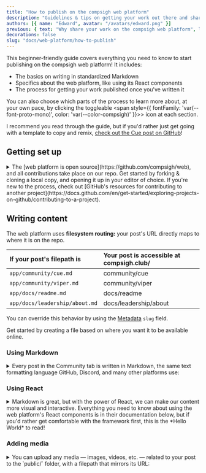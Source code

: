 ```yaml
---
title: "How to publish on the compsigh web platform"
description: "Guidelines & tips on getting your work out there and shared by the club"
authors: [{ name: "Edward", avatar: "/avatars/edward.png" }]
previous: { text: "Why share your work on the compsigh web platform", link: "/docs/web-platform/why-publish" }
decorations: false
slug: "docs/web-platform/how-to-publish"
---
```


<Note>
This beginner-friendly guide covers everything you need to know to start publishing on the compsigh web platform! It includes:

- The basics on writing in standardized <CasePreserver>Markdown</CasePreserver>
- Specifics about the web platform, like using its <CasePreserver>React</CasePreserver> components
- The process for getting your work published once you've written it

You can also choose which parts of the process to learn more about, at your own pace, by clicking the toggleable <span style={{ fontFamily: 'var(--font-proto-mono)', color: 'var(--color-compsigh)' }}>&gt;</span> icon at each section.

I recommend you read through the guide, but if you'd rather just get going with a template to copy and remix, [check out the Cue post on GitHub](https://github.com/compsigh/web/blob/main/app/community/cue.md?plain=1)!
</Note>

## Getting set up

<details>
<summary>The [web platform is open source](https://github.com/compsigh/web), and all contributions take place on our repo. Get started by forking & cloning a local copy, and opening it up in your editor of choice. If you're new to the process, check out [GitHub's resources for contributing to another project](https://docs.github.com/en/get-started/exploring-projects-on-github/contributing-to-a-project).</summary>

I personally edit all notes directly in <CasePreserver>VS Code</CasePreserver>. If the out-of-the-box experience feels too cluttered, check out [the setup I use](https://edward.so/notes/vs-code). There are tons of helpful VS Code extensions as well, even <CasePreserver>Grammarly</CasePreserver>!

Before we continue, you'll want to make sure you have [<CasePreserver>Node.js</CasePreserver>](https://nodejs.org) installed, at least version `v20.0.0`.

For Windows, I recommend following the prerequisites of [<CasePreserver>Microsoft</CasePreserver>'s guide to setting up <CasePreserver>WSL</CasePreserver> for <CasePreserver>Next.js</CasePreserver>](https://learn.microsoft.com/en-us/windows/dev-environment/javascript/nextjs-on-wsl).

Once you have <CasePreserver>Node.js</CasePreserver> installed, open a terminal session inside your cloned fork of the web platform and run `npm install` to install the dependencies.

Finally, run `npm run dev` and open `http://localhost:3000` in your browser to preview your changes (hit `^C` to stop it). I recommend having this up while you're writing so you can refresh the page and see how everything looks.
</details>

## Writing content

The web platform uses **filesystem routing:** your post's <CasePreserver>URL</CasePreserver> directly maps to where it is on the repo.

| If your post's filepath is | Your post is accessible at compsigh.club/ |
| :- | :- |
| `app/community/cue.md` | community/cue |
| `app/community/viper.md` | community/viper |
| `app/docs/readme.md` | docs/readme |
| `app/docs/leadership/about.md` | docs/leadership/about |

You can override this behavior by using the [Metadata](#metadata) `slug` field.

Get started by creating a file based on where you want it to be available online.

### Using Markdown

<details>
<summary>Every post in the Community tab is written in <CasePreserver>Markdown</CasePreserver>, the same text formatting language <CasePreserver>GitHub</CasePreserver>, <CasePreserver>Discord</CasePreserver>, and many other platforms use:</summary>

```markdown showLineNumbers title="example.md"
In a Markdown file, we can *italicize text* by putting one asterisk around it, or **bold text** by putting two asterisks around it.

We can also make lists:

- Item 1
- Item 2
- Item 3

Plus embed images, headings, and more.
```

This becomes:

<Playground>
  <div
    style={{
      alignSelf: 'flex-start',
      padding: '8px 32px'
    }}
  >
    <CasePreserver>
In a Markdown file, we can *italicize text* by putting one asterisk around it, or **bold text** by putting two asterisks around it.

We can also make lists:

- Item 1
- Item 2
- Item 3

Plus embed images, headings, and more.
    </CasePreserver>
  </div>
</Playground>

Check out the [<CasePreserver>Markdown</CasePreserver> guide](https://markdownguide.org) for more info on syntax and why it's a great, platform-independent language of choice.
</details>

### Using React

<details>
<summary><CasePreserver>Markdown</CasePreserver> is great, but with the power of <CasePreserver>React</CasePreserver>, we can make our content more visual and interactive. Everything you need to know about using the web platform's <CasePreserver>React</CasePreserver> components is in their documentation below, but if you'd rather get comfortable with the framework first, this is the *Hello World* to read!</summary>

[<CasePreserver>React</CasePreserver>](https://react.dev) is a <CasePreserver>JavaScript</CasePreserver> framework for crafting *composable* <CasePreserver>UI</CasePreserver>s. Before the "component era" of web development, developers had to manually place elements *on each page they appeared.* Can you imagine writing a sidebar 10+ times? <CasePreserver>React</CasePreserver> and other frameworks like it allow developers to "componentize" <CasePreserver>UI</CasePreserver> so that it can be reused across our application.

Let's take a look at a simplified example. You might have an application where each page greets the user:

<Grid columns={2}>
  ```html title="about.html"
  <h1>Hi there!</h1>
  <p>Welcome to the About page</p>
  ```
  ```html title="events.html"
  <h1>Hi there!</h1>
  <p>Welcome to the Events page</p>
  ```
</Grid>

What happens if you want to change the greeting, perhaps from "<CasePreserver>Hi there!</CasePreserver>" to "<CasePreserver>Hey!</CasePreserver>"? You'd have to update `about.html`, `events.html`, and every other page where that greeting exists.

Let's use the power of <CasePreserver>React</CasePreserver> to componentize the greeting:

```jsx showLineNumbers title="Greeting.jsx"
function Greeting() {
  return <h1>Hi there!</h1>
}
```

That's it — this is the *Hello World* of <CasePreserver>React</CasePreserver>! This looks very similar to <CasePreserver>HTML</CasePreserver>: it's called <CasePreserver>JSX</CasePreserver>, or "<CasePreserver>JavaScript XML</CasePreserver>".

**A <CasePreserver>React</CasePreserver> component is a function that returns JSX.**

Let's update our application to use our new `Greeting` component.

<Grid columns={2}>
  ```jsx title="about.jsx"
  <Greeting />
  <p>Welcome to the About page</p>
  ```
  ```jsx title="events.jsx"
  <Greeting />
  <p>Welcome to the Events page</p>
  ```
</Grid>

Note that if a <CasePreserver>React</CasePreserver> component doesn't take children (like how that `<p>` takes a string of text as a child), it can self-close, like in the example above.

Just like <CasePreserver>HTML</CasePreserver> elements can take attributes, so too can <CasePreserver>React</CasePreserver> components take "props": a set of key-value pairs that influences the look and/or behavior of the component.

For example, our greeting isn't very personal. Let's make it so:

```jsx showLineNumbers title="Greeting.jsx"
function Greeting(props) {
  return <h1>Hi {props.name}!</h1>
}
```

<Grid columns={2}>
  ```jsx title="events.jsx"
  <Greeting name="Edward" />
  <p>Welcome to the Events page</p>
  ```
  ```html title="events.html" caption="This is what gets rendered!"
  <h1>Hi Edward!</h1>
  <p>Welcome to the Events page</p>
  ```
</Grid>

I think that should be enough context for us here.

This mini intro was intentionally minimal — there is so much more to <CasePreserver>React</CasePreserver>, and I recommend [the <CasePreserver>React</CasePreserver> docs](https://react.dev) if you're interested in learning more. It's a good time to be a web dev. :)
</details>

### Adding media

<details>
<summary>You can upload any media — images, videos, etc. — related to your post to the `public/` folder, with a filepath that mirrors its URL:</summary>

| If your post is accessible at compsigh.club/ | Your post's media should be in |
| :- | :- |
| community/cue | `public/community/cue/` |
| community/viper | `public/community/viper/` |
| events/2024-08-30/compsigh-night | `public/events/2024-08-30/` |
| events/2024-08-30/compsigh-clone | `public/events/2024-08-30/` |

And so on.

*If possible, please compress your media!* We want to be courteous to everyone that has the repo cloned; let's not bloat it. Here are a couple strategies to reduce filesize:

- If your media is a non-transparent image, convert it to JPEG
  - On Mac, right-click the image, go to Quick Actions, then click Convert Image
  - On Windows, you can open the image in MS Paint, hit File, then Save as, then JPEG picture
- Downscale: media is always rendered at a maximum width of `700px` anyway

Normally, media can be embedded in Markdown like so:

```markdown title="example.md"
![description of the image](/path/to/image.png)
```

On the web platform, we use a dedicated `Media` component, which auto-optimizes for performance, and also lets us add captions or links:

<Note>
`Media` is a React component. Everything you need to know to use it effectively is right here, but if you'd rather get comfortable with React first, check out the [Using React](#using-react) section above.
</Note>

Props:

- `src: string` <span style={{ color: 'red' }}>(required)</span><br />
A filepath, relative to the `public/` directory, to the image or video to embed
- `title: string` <span style={{ color: 'var(--color-light-50)' }}>(optional)</span><br />
A caption placed directly under the image
- `description: string | React.ReactElement` <span style={{ color: 'var(--color-light-50)' }}>(optional)</span><br />
A more subtle caption, if additional context would help
- `cta: string` <span style={{ color: 'var(--color-light-50)' }}>(optional)</span><br />
"Call to action"; displays under the title or description if present
- `link: string` <span style={{ color: 'var(--color-light-50)' }}>(optional)</span><br />
Clicking on the image, title, or `cta` will take the reader to this <CasePreserver>URL</CasePreserver>
- `alt: string` <span style={{ color: 'var(--color-light-50)' }}>(optional)</span><br />
A description of the media, for accessibility

Example:

```mdx showLineNumbers title="example.md"
<Media
  title="compsigh landing page"
  description="Work in progress on a new web platform for compsigh, the computer science club at the University of San Francisco"
  src="/docs/web-platform/compsigh-landing-page.mp4"
  link="https://compsigh.club"
  cta="View live demo"
/>
```

<Playground>
  <div style={{ padding: '0 32px' }}>
    <Media
      title="compsigh landing page"
      description="Work in progress on a new web platform for compsigh, the computer science club at the University of San Francisco"
      src="/docs/web-platform/compsigh-landing-page.mp4"
      link="https://compsigh.club"
      cta="View live demo"
    />
  </div>
</Playground>

<Note>
`Media` will only accept local files — that is, files that you add to the repo. Please avoid embedding external media or other kinds of third-party content (scripts, `<iframe>`s, etc.). Certain sources are acceptable; for example, your data vis project might use <CasePreserver>Tableau</CasePreserver>.
</Note>
</details>

### Showcasing code and examples

Markdown uses "code fences" — three backticks (\`\`\`) — around a snippet to render it as a code block. The web platform uses the `rehype-pretty-code` library for syntax highlighting. Check out [their documentation on meta strings](https://rehype-pretty.pages.dev/#meta-strings), which allow you to specify a language, file name, and highlight lines.

<details>
<summary>There is also a `Playground` component, which is good for interactive showcases or examples:</summary>

```mdx showLineNumbers title="example.md"
<Playground>
  This content is not editable
</Playground>
```

<Playground>
  This content is not editable
</Playground>

<Spacer size={16} />

```mdx showLineNumbers title="example.md"
<Playground editable>
  This content is editable *(click me!)*
</Playground>
```

<Playground editable>
  This content is editable *(click me!)*
</Playground>
</details>

### Adding expandable sections

To wrap content in a toggleable section like those you see on this page, you can use the native [<CasePreserver>HTML</CasePreserver> `<details>` element](https://developer.mozilla.org/en-US/docs/Web/HTML/Element/details).

### Authoring your post

You can use the [Metadata](#metadata) `authors` field to add your name to the top of the page. Add a square (`1:1` aspect ratio) image to the `public/avatars/` directory and reference it in the `avatar` property of your author object.

### Writing multi-authored posts

<details>
<summary>You can use the [Metadata](#metadata) `authors` field to add multiple authors to the top of a page. For these kinds of posts, it can help to know whose words one is reading. With `Mic`, you can indicate when you're "handing the mic" to a specific author:</summary>

```mdx showLineNumbers title="example.md"
<Mic name="Edward" avatar="/avatars/edward.png" />

what's good y'all?

here's Gursh with some insightful words

<Mic name="Gursh" avatar="/avatars/gursh.png" />

yo ✌🏽

Jet wsp

<Mic name="Jet" avatar="/avatars/jet.png" />

this page is getting kinda long bruh

lunch anyone?
```

<CasePreserver>
<Mic name="Edward" avatar="/avatars/edward.png" />

what's good y'all?

here's Gursh with some insightful words

<Mic name="Gursh" avatar="/avatars/gursh.png" />

yo ✌🏽

Jet wsp

<Mic name="Jet" avatar="/avatars/jet.png" />

this page is getting kinda long bruh

lunch anyone?
</CasePreserver>
</details>

### Displaying content side-by-side

<details>
<summary>The `Grid` component lets you split from the default single-column layout:</summary>

Say you have a screenshot from your phone. In the single-column layout, images are resized so that their width fills the page (`700px`), and their height is adjusted to maintain aspect ratio. That screenshot would be unpleasantly tall! With the `Grid` component, you can put it to the side of some text, which makes for a much better reading experience.

Props:

- `columns: number` <span style={{ color: 'var(--color-light-50)' }}>(optional)</span><br />
Divides all children of `Grid` by this number
- `columnSizeDistribution: string[]` <span style={{ color: 'var(--color-light-50)' }}>(optional)</span><br />
Override the default even-division behavior to create custom layouts like 1:2:1

<Note>
**Good to know:** `Grid` divides "top-level" children. This means if you want to treat a group of text as one, you'll want to wrap it with a parent element, such as a `<div>`.
</Note>

Example:

```mdx showLineNumbers title="example.md"
<Grid columns={2} columnSizeDistribution={["1fr", "3fr"]}>
  <Media src="/community/cue/invite-cards.mp4" />
  <div>
    We really liked the idea of invites, and we went all out, because why not?

    We produced a set of 50 *physical* invite cards, each with their own unique invite linked via QR code.

    Invites had conditions like `no-invite` (invited students can't also +1) to help us scale reasonably.

    We also gave these out at Destination USF.
  </div>
</Grid>
```

<Playground>
  <div style={{ padding: '16px 32px' }}>
    <Grid columns={2} columnSizeDistribution={["1fr", "3fr"]}>
      <Media src="/community/cue/invite-cards.mp4" />
      <div>
        <CasePreserver>
We really liked the idea of invites, and we went all out, because why not?

We produced a set of 50 *physical* invite cards, each with their own unique invite linked via QR code.

Invites had conditions like `no-invite` (invited students can't also +1) to help us scale reasonably.

We also gave these out at Destination USF.
        </CasePreserver>
      </div>
    </Grid>
  </div>
</Playground>
</details>

### Adding asides

<details>
<summary>Sometimes you have a good-to-know or by-the-way you want to add in without distracting the reader from the main content. In such cases you can use the `Note` component:</summary>

`Note` doesn't take any props; simply wrap your content with it:

```mdx showLineNumbers title="example.md"
<Note>
  compsigh is a social computer science club for meeting cool people & building cool things
</Note>
```

<Note>
  compsigh is a social computer science club for meeting cool people & building cool things
</Note>
</details>

### Adding vertical space

<details>
<summary>You can use `Spacer` to add breathing room to information-dense posts:</summary>

```mdx showLineNumbers title="example.md" caption="The units are in pixels"
These two paragraphs could use some space

<Spacer size={16} />

These two paragraphs could use some space
```

<Playground>
  These two paragraphs could use some space

  <Spacer size={16} />

  These two paragraphs could use some space
</Playground>
</details>

## Metadata

<details>
<summary>Each <CasePreserver>Markdown</CasePreserver> file has a metadata block — a series of key-value pairs — at the top of it, separated by three dashes. For the web platform, there are specific metadata fields that impact how content is presented.</summary>

Here's an example of a metadata block:

```markdown showLineNumbers {1-5} title="example.md"
---
title: "What can we do in a Markdown file?"
published: true
date: 2024-07-27
---

In a Markdown file, we can...
```

<Spacer size={8} />

Here are the required and optional fields you can use when writing posts on the web platform:

<Spacer size={8} />

### `title`

`string`

<p style={{color: 'red' }}>(Required)</p>

This will show up at the top of the page, in the Community tab, in search engines, and when you share a link to your post.

<Spacer size={16} />

### `description`

`string`

<p style={{color: 'red' }}>(Required)</p>

This doesn't show up on the page itself, but like `title`, is used in the Community tab, search engines, and elsewhere when shared.

<Spacer size={16} />

### `post_date`

`number`

<p style={{color: 'red' }}>(Required)</p>

The date and time of when your post is considered published, in UNIX time (seconds after the epoch of January 1st, 1970). You can get the current UNIX time from your Terminal by running `date + '%s'` or by using an online tool like the [Epoch Converter](https://unixtimestamp.com).

This is mainly for proper ordering in the Community tab. You don't have to actually sync `post_date` with when you expect your post to go live.

<Spacer size={16} />

### `authors`

`{ name: string, avatar: string }[]`

<p style={{ color: 'var(--color-light-50)' }}>(Optional)</p>

This shows up at the top of the page, as well as in the Community tab.

- `name` can be whatever you want — *most put their <CasePreserver>Discord</CasePreserver> username to keep with the theme :)*
- `avatar` represents a filepath, relative to the `public/` directory, to the image displayed next to your name

```markdown showLineNumbers {4-7} title="community/cue.md"
---
title: "compsigh team project: Cue"
description: "A minimalist active recall study app focused on helping students ask the right questions. Transform your notes into actionable study cards for easy pasting back into Google Docs or Notion, or export to Anki."
authors: [
  { name: "Edward", avatar: "/avatars/edward.png" },
  { name: "Sanju", avatar: "/avatars/sanju.jpeg" }
]
og_image: "/og/cue.png"
---
```

<Spacer size={16} />

### `og_image`

`string`

<p style={{ color: 'var(--color-light-50)' }}>(Optional)</p>

<p style={{ color: 'var(--color-light-50)' }}>Default: generated based on `title` and `authors`</p>

"og" stands for opengraph, a standard for metadata across the Web. The `og_image` is a filepath, relative to the `public/` directory, to an image that'll be used when you share a link to your post (like the image on a <CasePreserver>Discord</CasePreserver> embed).

If you do upload one *(encouraged!)*, if possible, please ensure it is `1200 × 630` pixels. This is the standard and will guarantee your image looks good on all platforms (<CasePreserver>LinkedIn</CasePreserver>, <CasePreserver>Discord</CasePreserver>, <CasePreserver>Slack</CasePreserver>, <CasePreserver>Twitter</CasePreserver>, etc.).

<Spacer size={16} />

### `decorations`

`boolean`

<p style={{ color: 'var(--color-light-50)' }}>(Optional)</p>

<p style={{ color: 'var(--color-light-50)' }}>Default: `true`</p>

If you have a display of `1420px` or wider, you'll see the decorations strewn across the margins of the page. As fun as they are, I totally get it if you want to hide them, especially when sending to a potential employer. You can do so by specifying `decorations: false`.

<Spacer size={16} />

### `previous` / `next`

`{ text: string, link: string }`

<p style={{ color: 'var(--color-light-50)' }}>(Optional)</p>

If you're writing a series of posts (for example, clone workshop notes), this is a great way to link them together. It will display a link for each at the bottom of the page. An example from [compsigh leadership](/docs/leadership/about):

```markdown showLineNumbers {4,5} title="leadership/01-about.md"
---
title: "compsigh leadership"
description: "The mission & methods of club leadership"
previous: { text: "compsigh values", link: "/docs/values" }
next: { text: "Joining leadership", link: "/docs/leadership/joining" }
---
```

<Spacer size={16} />

### `slug`

`string`

<p style={{ color: 'var(--color-light-50)' }}>(Optional)</p>

<p style={{ color: 'var(--color-light-50)' }}>Default: based on the location of your file</p>

As mentioned in [Writing Content](#writing-content), the web platform uses **filesystem routing:** your post's <CasePreserver>URL</CasePreserver> directly maps to where it is on the repo.

If you want to bind your post to a route other than where your file is located, you can specify a `slug` relative to the root route (the `app/` directory).

An appropriate use case would be where you have an ordered list of posts for your compsigh clone workshop, structured like this:

- `events/my-workshop/01-getting-started.md`
- `events/my-workshop/02-installing.md`
- `events/my-workshop/03-building.md`

If the numbers help you stay organized in the repo, but you don't want them to show up in the <CasePreserver>URL</CasePreserver>, you can use `slug` to remove them:

```markdown showLineNumbers {3} title="events/my-workshop/01-getting-started.md"
---
title: "My workshop: Getting started"
slug: "events/my-workshop/getting-started"
---
```

</details>

## Publishing your post

<details>
<summary>Once you're ready, go ahead and open a PR to merge your fork into the `main` branch of the web platform. Here's what happens next:</summary>

When you open the PR, it'll prefill the description. Please make sure you double-check before submitting:

- You've previewed your post locally with `npm run dev` and are happy with it
- You've confirmed `npm run build` runs successfully
- You've made sure all media is in a folder mirroring your post's URL in the `public/` directory

Also, you're asked to what degree you're open to feedback, if any. Feedback will most likely come in the form of suggestions directly on the PR. Each change will have an option to accept the suggestion, reject it, or batch it along with others to accept as one commit.

Once the PR is opened, the platforms team will review it and give feedback to the degree you mentioned. Assuming all checks out and the PR gets merged, congrats! It's live and ready to share.
</details>
